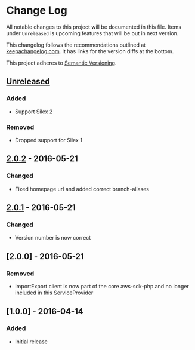 # Change Log
All notable changes to this project will be documented in this file.
Items under `Unreleased` is upcoming features that will be out in next version.

This changelog follows the recommendations outlined at [keepachangelog.com](http://keepachangelog.com/).
It has links for the version diffs at the bottom.

This project adheres to [Semantic Versioning](http://semver.org/).

## [Unreleased]
### Added
- Support Silex 2
### Removed
- Dropped support for Silex 1

## [2.0.2] - 2016-05-21
### Changed
- Fixed homepage url and added correct branch-aliases

## [2.0.1] - 2016-05-21
### Changed
- Version number is now correct

## [2.0.0] - 2016-05-21
### Removed
- ImportExport client is now part of the core aws-sdk-php and no longer included
  in this ServiceProvider

## [1.0.0] - 2016-04-14
### Added
- Initial release

[Unreleased]: https://bitbucket.org/mvbcoding/aws-sdk-php-v3-bridge-silex/branches/compare/2.0.2%0Dmaster
[2.0.2]: https://bitbucket.org/mvbcoding/aws-sdk-php-v3-bridge-silex/branches/compare/2.0.1%0D2.0.2
[2.0.1]: https://bitbucket.org/mvbcoding/aws-sdk-php-v3-bridge-silex/branches/compare/2.0.0%0D2.0.1
